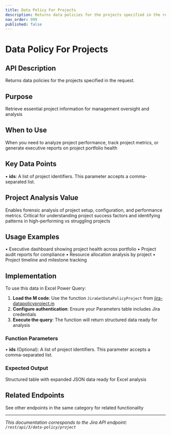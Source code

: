 ```yaml
---
title: Data Policy For Projects
description: Returns data policies for the projects specified in the request.
nav_order: 999
published: false
---
```


# Data Policy For Projects

## API Description
Returns data policies for the projects specified in the request.

## Purpose
Retrieve essential project information for management oversight and analysis

## When to Use
When you need to analyze project performance, track project metrics, or generate executive reports on project portfolio health

## Key Data Points
• **ids**: A list of project identifiers. This parameter accepts a comma-separated list.

## Project Analysis Value
Enables forensic analysis of project setup, configuration, and performance metrics. Critical for understanding project success factors and identifying patterns in high-performing vs struggling projects

## Usage Examples
• Executive dashboard showing project health across portfolio
• Project audit reports for compliance
• Resource allocation analysis by project
• Project timeline and milestone tracking

## Implementation
To use this data in Excel Power Query:

1. **Load the M code**: Use the function `JiraGetDataPolicyProject` from [jira-datapolicyproject.m](../assets/jira-datapolicyproject.m)
2. **Configure authentication**: Ensure your Parameters table includes Jira credentials
3. **Execute the query**: The function will return structured data ready for analysis

### Function Parameters
• **ids** (Optional): A list of project identifiers. This parameter accepts a comma-separated list.

### Expected Output
Structured table with expanded JSON data ready for Excel analysis

## Related Endpoints
See other endpoints in the same category for related functionality

---
*This documentation corresponds to the Jira API endpoint: `/rest/api/3/data-policy/project`*
